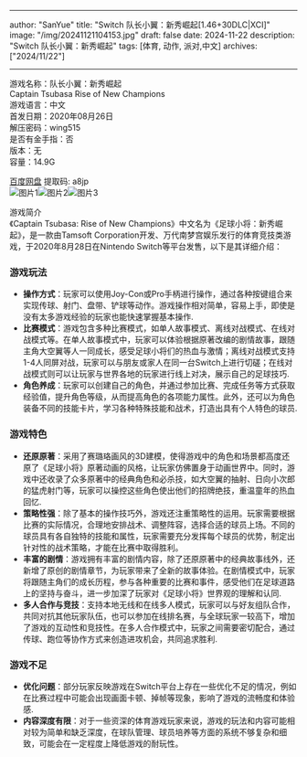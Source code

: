 
---
author: "SanYue"
title: "Switch 队长小翼：新秀崛起[1.46+30DLC|XCI]"
image: "/img/20241121104153.jpg"
draft: false
date: 2024-11-22
description: "Switch 队长小翼：新秀崛起"
tags: [体育, 动作, 派对,中文]
archives: ["2024/11/22"]

---

游戏名称：队长小翼：新秀崛起   
Captain Tsubasa Rise of New Champions    
游戏语言：中文  
首发日期：2020年08月26日  
解压密码：wing515  
是否有金手指：否  
版本：无   
容量：14.9G

[百度网盘](https://pan.baidu.com/s/19U5sqfV3znUOBWoK24wTlw) 提取码: a8jp  
![图片1](/img/c0630a.jpg)![图片2](/img/19ca97.jpg)![图片3](/img/640302.jpg)  

游戏简介  
《Captain Tsubasa: Rise of New Champions》中文名为《足球小将：新秀崛起》，是一款由Tamsoft Corporation开发、万代南梦宫娱乐发行的体育竞技类游戏，于2020年8月28日在Nintendo Switch等平台发售，以下是其详细介绍：

### 游戏玩法
- **操作方式**：玩家可以使用Joy-Con或Pro手柄进行操作，通过各种按键组合来实现传球、射门、盘带、铲球等动作。游戏操作相对简单，容易上手，即使是没有太多游戏经验的玩家也能快速掌握基本操作.
- **比赛模式**：游戏包含多种比赛模式，如单人故事模式、离线对战模式、在线对战模式等。在单人故事模式中，玩家可以体验根据原著改编的剧情故事，跟随主角大空翼等人一同成长，感受足球小将们的热血与激情；离线对战模式支持1-4人同屏对战，玩家可以与朋友或家人在同一台Switch上进行切磋；在线对战模式则可以让玩家与世界各地的玩家进行线上对决，展示自己的足球技巧.
- **角色养成**：玩家可以创建自己的角色，并通过参加比赛、完成任务等方式获取经验值，提升角色等级，从而提高角色的各项能力属性。此外，还可以为角色装备不同的技能卡片，学习各种特殊技能和战术，打造出具有个人特色的球员.

### 游戏特色
- **还原原著**：采用了赛璐珞画风的3D建模，使得游戏中的角色和场景都高度还原了《足球小将》原著动画的风格，让玩家仿佛置身于动画世界中。同时，游戏中还收录了众多原著中的经典角色和必杀技，如大空翼的抽射、日向小次郎的猛虎射门等，玩家可以操控这些角色使出他们的招牌绝技，重温童年的热血回忆.
- **策略性强**：除了基本的操作技巧外，游戏还注重策略性的运用。玩家需要根据比赛的实际情况，合理地安排战术、调整阵容，选择合适的球员上场。不同的球员具有各自独特的技能和属性，玩家需要充分发挥每个球员的优势，制定出针对性的战术策略，才能在比赛中取得胜利。
- **丰富的剧情**：游戏拥有丰富的剧情内容，除了还原原著中的经典故事线外，还新增了原创的剧情章节，为玩家带来了全新的故事体验。在剧情模式中，玩家将跟随主角们的成长历程，参与各种重要的比赛和事件，感受他们在足球道路上的坚持与奋斗，进一步加深了玩家对《足球小将》世界观的理解和认同.
- **多人合作与竞技**：支持本地无线和在线多人模式，玩家可以与好友组队合作，共同对抗其他玩家队伍，也可以参加在线排名赛，与全球玩家一较高下，增加了游戏的互动性和竞技性。在多人合作模式中，玩家之间需要密切配合，通过传球、跑位等协作方式来创造进攻机会，共同追求胜利.

### 游戏不足
- **优化问题**：部分玩家反映游戏在Switch平台上存在一些优化不足的情况，例如在比赛过程中可能会出现画面卡顿、掉帧等现象，影响了游戏的流畅度和体验感.
- **内容深度有限**：对于一些资深的体育游戏玩家来说，游戏的玩法和内容可能相对较为简单和缺乏深度，在球队管理、球员培养等方面的系统不够复杂和细致，可能会在一定程度上降低游戏的耐玩性。
 
